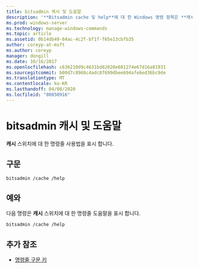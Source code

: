 ```yaml
---
title: bitsadmin 캐시 및 도움말
description: '**Bitsadmin cache 및 help**에 대 한 Windows 명령 항목은 **캐시** 스위치에 대 한 명령줄 사용법을 표시 합니다.'
ms.prod: windows-server
ms.technology: manage-windows-commands
ms.topic: article
ms.assetid: 0b14db49-84ac-4c2f-bf1f-f65e13cbfb35
author: coreyp-at-msft
ms.author: coreyp
manager: dongill
ms.date: 10/16/2017
ms.openlocfilehash: c636210d9c4631bd82028e681274e67d16a81931
ms.sourcegitcommit: b00d7c8968c4adc8f699dbee694afe6ed36bc9de
ms.translationtype: MT
ms.contentlocale: ko-KR
ms.lasthandoff: 04/08/2020
ms.locfileid: "80850916"
---
```

# <a name="bitsadmin-cache-and-help"></a>bitsadmin 캐시 및 도움말

**캐시** 스위치에 대 한 명령줄 사용법을 표시 합니다.

## <a name="syntax"></a>구문

```
bitsadmin /cache /help
```

## <a name="examples"></a><a name=BKMK_examples></a>예와

다음 명령은 **캐시** 스위치에 대 한 명령줄 도움말을 표시 합니다.

```
bitsadmin /cache /help
```

## <a name="additional-references"></a>추가 참조

- [명령줄 구문 키](command-line-syntax-key.md)